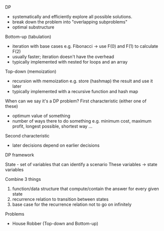 DP
- systematically and efficiently explore all possible solutions.
- break down the problem into "overlapping subproblems"
- optimal substructure


Bottom-up (tabulation)
- iteration with base cases
	e.g. Fibonacci -> use F(0) and F(1) to calculate F(2)
- usually faster; iteration doesn't have the overhead
- typically implemented with nested for loops and an array

Top-down (memoization)
- recursion with memoization
	e.g. store (hashmap) the result and use it later
- typically implemented with a recursive function and hash map

When can we say it's a DP problem? 
First characteristic (either one of these)
- optimum value of something
- number of ways there to do something
e.g. minimum cost, maximum profit, longest possible, shortest way ...

Second characteristic
- later decisions depend on earlier decisions




DP framework 

State - set of variables that can identify a scenario 
These variables -> state variables

Combine 3 things
1. function/data structure that compute/contain the answer for every given state
2. recurrence relation to transition between states
3. base case for the recurrence relation not to go on infinitely


Problems 
- House Robber (Top-down and Bottom-up)

